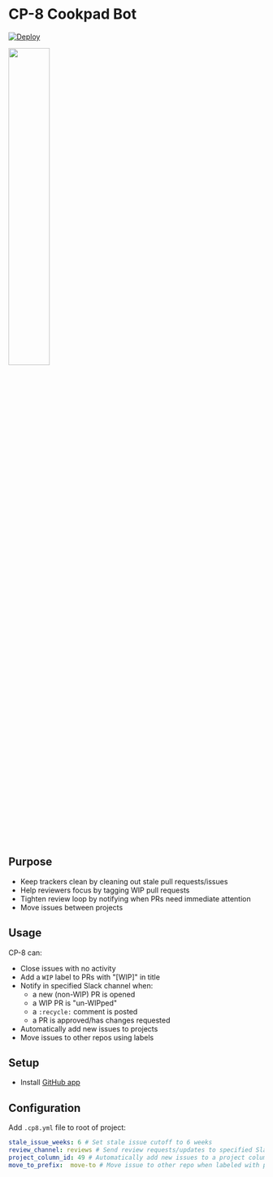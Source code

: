# CP-8 Cookpad Bot

[![Deploy](https://www.herokucdn.com/deploy/button.svg)](https://heroku.com/deploy)

<img src="https://cloud.githubusercontent.com/assets/104138/13375017/617ffdd0-dd95-11e5-9b59-87605963b351.png" width="40%"/>

## Purpose

- Keep trackers clean by cleaning out stale pull requests/issues
- Help reviewers focus by tagging WIP pull requests
- Tighten review loop by notifying when PRs need immediate attention
- Move issues between projects

## Usage

CP-8 can:

- Close issues with no activity
- Add a `WIP` label to PRs with "[WIP]" in title
- Notify in specified Slack channel when:
  - a new (non-WIP) PR is opened
  - a WIP PR is "un-WIPped"
  - a `:recycle:` comment is posted
  - a PR is approved/has changes requested
- Automatically add new issues to projects
- Move issues to other repos using labels

## Setup

- Install [GitHub app](https://github.com/apps/cp8-cookpad-bot)

## Configuration

Add `.cp8.yml` file to root of project:

```yml
stale_issue_weeks: 6 # Set stale issue cutoff to 6 weeks
review_channel: reviews # Send review requests/updates to specified Slack channel
project_column_id: 49 # Automatically add new issues to a project column
move_to_prefix:  move-to # Move issue to other repo when labeled with prefix, ie `move-to:cookpad/cp8`
```
